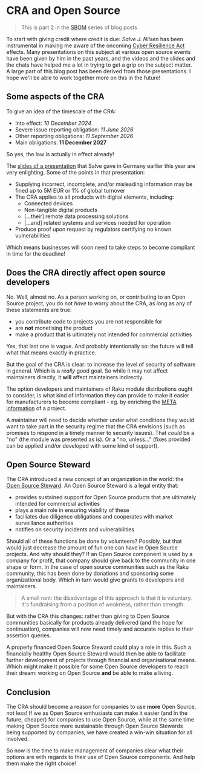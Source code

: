 # CRA and Open Source

> This is part 2 in the [SBOM](https://dev.to/lizmat/series/32933) series of blog posts

To start with giving credit where credit is due: *Salve J. Nilsen* has been instrumental in making me aware of the oncoming [Cyber Resilience Act](https://en.wikipedia.org/wiki/Cyber_Resilience_Act) effects.  Many presentations on this subject at various open source events have been given by him in the past years, and the videos and the slides and the chats have helped me a lot in trying to get a grip on the subject matter.  A large part of this blog post has been derived from those presentations.  I hope we'll be able to work together more on this in the future!

## Some aspects of the CRA

To give an idea of the timescale of the CRA:
- Into effect: *10 December 2024*
- Severe issue reporting obligation: *11 June 2026*
- Other reporting obligations: *11 September 2026*
- Main obligations: **11 December 2027**

So yes, the law is actually in effect already!

The [slides of a presentation](https://security.metacpan.org/presentations/gpw2025-cpan-security-sustainability/#/2) that Salve gave in Germany earlier this year are very enlighting.  Some of the points in that presentation:

- Supplying incorrect, incomplete, and/or misleading information may be fined up to 5M EUR or 1% of global turnover
- The CRA applies to all products with digital elements, including:
  - Connected devices
  - Non-tangible digital products
  - […their] remote data processing solutions
  - […and] related systems and services needed for operation
- Produce proof upon request by regulators certifying no known vulnerabilities

Which means businesses will soon need to take steps to become compliant in time for the deadline!

## Does the CRA directly affect open source developers

No.  Well, almost no.  As a person working on, or contributing to an Open Source project, you do not *have* to worry about the CRA, as long as any of these statements are true:
- you contribute code to projects you are not responsible for
- are **not** monetising the product
- make a product that is ultimately not intended for commercial activities

Yes, that last one is vague.  And probably intentionally so: the future will tell what that means exactly in practice.

But the goal of the CRA is clear: to increase the level of security of software in general.  Which is a *really* good goal.  So while it may not affect maintainers directly, it **will** affect maintainers indirectly.

The option developers and maintainers of Raku module distributions ought to consider, is what kind of information they can provide to make it easier for manufacturers to become compliant - eg. by enriching the [META information](https://github.com/Raku/problem-solving/issues/491) of a project.

A maintainer will need to decide whether under what conditions they would want to take part in the security regime that the CRA envisions (such as promises to respond in a timely manner to security issues).  That *could* be a "no" (the module was presented as is).  Or a "no, unless..." (fixes provided can be applied and/or developed with some kind of support).

## Open Source Steward

The CRA introduced a new concept of an organization in the world: the [Open Source Steward](https://www.developer-tech.com/news/open-source-wins-concessions-new-eu-cyber-law/).  An Open Source Steward is a legal entity that:
- provides sustained support for Open Source products that are ultimately intended for commercial activities
- plays a main role in ensuring viability of these
- faciliates due diligence obligations and cooperates with market surveillance authorities
- notifies on security incidents and vulnerabilities

Should all of these functions be done by volunteers?  Possibly, but that would just decrease the amount of fun one can have in Open Source projects.  And why should they?  If an Open Source component is used by a company for profit, that company should give back to the community in one shape or form.  In the case of open source communities such as the Raku community, this has been done by donations and sponsoring some organizational body.  Which in turn would give grants to developers and maintainers.

> A small rant: the disadvantage of this approach is that it is voluntary.  It's fundraising from a position of weakness, rather than strength.

But with the CRA this changes: rather than giving to Open Source communities basically for products already delivered (and the hope for continuation), companies will now need timely and accurate replies to their assertion queries.

A properly financed Open Source Steward could play a role in this.  Such a financially healthy Open Source Steward would then be able to facilitate further development of projects through financial and organisational means.  Which might make it possible for some Open Source developers to reach their dream: working on Open Source **and** be able to make a living.

## Conclusion

The CRA should become a reason for companies to use **more** Open Source, not less!  If we as Open Source enthusiasts can make it easier (and in the future, cheaper) for companies to use Open Source, while at the same time making Open Source more sustainable through Open Source Stewards being supported by companies, we have created a win-win situation for all involved.

So now is the time to make management of companies clear what their options are with regards to their use of Open Source components. And help them make the right choice!
